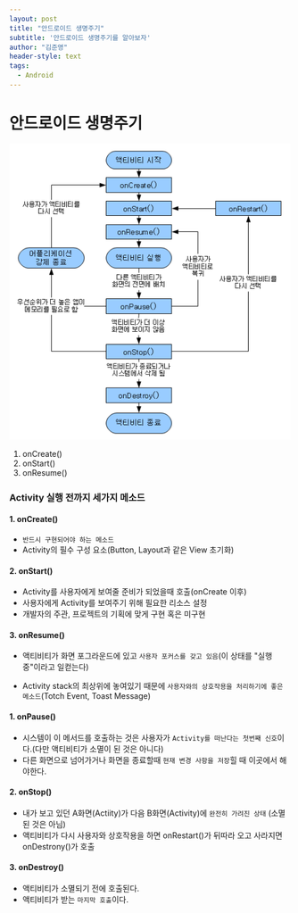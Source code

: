 ```yaml
---
layout: post
title: "안드로이드 생명주기"
subtitle: '안드로이드 생명주기를 알아보자'
author: "김준영"
header-style: text
tags:
  - Android
---
```


# 안드로이드 생명주기

![안드로이드생명주기](/img/안드로이드생명주기.png)

1. onCreate()
2. onStart()
3. onResume()



### Activity 실행 전까지 세가지 메소드

#### 1. onCreate()

- `반드시 구현되어야 하는 메소드`
- Activity의 필수 구성 요소(Button, Layout과 같은 View 초기화)

#### 2. onStart()

- Activity를 사용자에게 보여줄 준비가 되었을때 호출(onCreate 이후)
- 사용자에게 Activity를 보여주기 위해 필요한 리소스 설정
- 개발자의 주관, 프로젝트의 기획에 맞게 구현 혹은 미구현

#### 3. onResume()

- 액티비티가 화면 포그라운드에 있고 `사용자 포커스를 갖고 있음`(이 상태를 "실행 중"이라고 일컫는다)

- Activity stack의 최상위에 놓여있기 때문에 `사용자와의 상호작용을 처리하기에 좋은 메소드`(Totch Event, Toast Message)



#### 1. onPause()

- 시스템이 이 메서드를 호출하는 것은 사용자가 `Activity를 떠난다는 첫번째 신호`이다.(다만 액티비티가 소멸이 된 것은 아니다)
- 다른 화면으로 넘어가거나 화면을 종료할때 `현재 변경 사항을 저장`힐 때 이곳에서 해야한다.

#### 2. onStop()

- 내가 보고 있던 A화면(Actiity)가 다음 B화면(Activity)에 `완전히 가려진 상태` (소멸된 것은 아님)
- 액티비티가 다시 사용자와 상호작용을 하면 onRestart()가 뒤따라 오고 사라지면 onDestrony()가 호출

#### 3. onDestroy()

- 액티비티가 소멸되기 전에 호출된다.
- 액티비티가 받는 `마지막 호출`이다.

